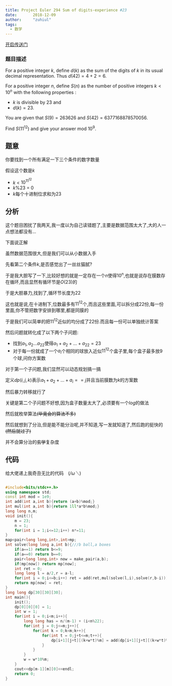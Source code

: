 ```yaml
---
title: Project Euler 294 Sum of digits-experience #23
date:       2018-12-09
author:     "zuhiul"
tags:
  - 数学
---
```



[开启传送门](https://projecteuler.net/problem=294)

### 题目描述
<!-- more -->

For a positive integer $k$, define $d(k)$ as the sum of the digits of $k$ in its usual decimal representation. Thus $d(42) = 4+2 = 6$.

For a positive integer $n$, define $S(n)$ as the number of positive integers $k < 10^n$ with the following properties :

 - $k$ is divisible by $23$ and
 - $d(k) = 23$. 

You are given that $S(9) = 263626$ and $S(42) = 6377168878570056$.

Find $S(11^{12})$ and give your answer mod $10^9$.

## 题意

你要找到一个所有满足一下三个条件的数字数量

假设这个数是$k$
 - $k$ $<$ $10^{11^{12}}$  
 - $k\%23$ = 0
 - $k$每个十进制位求和为$23$

## 分析

这个题目困扰了我两天,我一度以为自己读错题了,主要是数据范围太大了,大的人一点想法都没有$\dots$

下面说正解

虽然数据范围很大,但是我们可以从小数据入手

先看第二个条件$k%23==0$,是否感觉出了一丝丝猫腻?

于是我大胆写了一下,比较好想的就是一定存在一个$n$使得$10^n%23==1$,也就是说存在膜数存在循环,而且显然有循环节是$O(23)$的

于是大胆暴力,找到了,循环节长度为$22$

这也就是说,在十进制下,位数最多有$11^{12}$个,而且这些里面,可以拆分成$22$份,每一份里面,你不管把数字安排到哪里,都是同膜的

于是我们可以简单的把$11^{12}$近似的均分成了$22$份.而且每一份可以单独统计答案

然后问题就转化成了以下两个子问题:

 - 找到$a_1,a_2\dots a_{22}$使得$a_1+a_2+\dots +a_{22} = 23$
 - 对于每一份就成了一个$a_i$个相同的球放入近似$11^{12}$个盒子里,每个盒子最多放$9$个球,问你方案数

对于第一个子问题,我们显然可以动态规划搞一搞

定义$dp(i,j,k)$表示$a_1+a_2+\dots +a_i == j$并且当前膜数为$k$的方案数

然后暴力转移就行了

关键是第二个子问题不好想,因为盒子数量太大了,必须要有一个$log$的做法

然后就枚举算法~~(毕竟会的算法不多)~~

然后就想到了分治,但是能不能分治呢,并不知道,写一发就知道了,然后跑的挺快的~~(然后就过了)~~

并不会算分治的~~玄学~~复杂度

## 代码

给大佬递上我奇丑无比的代码　(*/ω＼*)
```cpp

#include<bits/stdc++.h>
using namespace std;
const int mod = 1e9;
int add(int a,int b){return (a+b)%mod;}
int mul(int a,int b){return 1ll*a*b%mod;}
long long n,m;
void init(){
	m = 23;
	n = 1;
    for(int i = 1;i<=12;i++) n*=11;
}
map<pair<long long,int>,int>mp;
int solve(long long a,int b){///b ball,a boxes
	if(a==1) return b<=9;
	if(a==0) return b==0;
	pair<long long,int> now = make_pair(a,b);
	if(mp[now]) return mp[now];
	int ret = 0;
	long long l = a/2,r = a-l;
	for(int i = 0;i<=b;i++) ret = add(ret,mul(solve(l,i),solve(r,b-i)));
	return mp[now] = ret;
}
long long dp[30][30][30];
int main(){
	init();
	dp[0][0][0] = 1;
	int w = 1;
	for(int i = 0;i<m;i++){
		long long has = n/(m-1) + (i<n%22);
		for(int j = 0;j<=m;j++){
			for(int k = 0;k<m;k++){
				for(int t = 0;j+t<=m;t++){
					dp[i+1][j+t][(k+w*t)%m] = add(dp[i+1][j+t][(k+w*t)%m],mul(dp[i][j][k],solve(has,t)));
				}
			}
		}
		w = w*10%m;
	}
	cout<<dp[m-1][m][0]<<endl;
	return 0;
}
```


